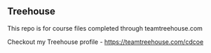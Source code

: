 ## Treehouse

This repo is for course files completed through teamtreehouse.com

Checkout my Treehouse profile - https://teamtreehouse.com/cdcoe
